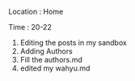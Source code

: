 Location  : Home

Time  : 20-22

1. Editing the posts in my sandbox
2. Adding Authors
3. Fill the authors.md
4. edited my wahyu.md
